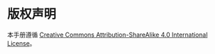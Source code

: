 # 版权声明
本手册遵循 [Creative Commons Attribution-ShareAlike 4.0 International License](https://creativecommons.org/licenses/by-sa/4.0/)。
